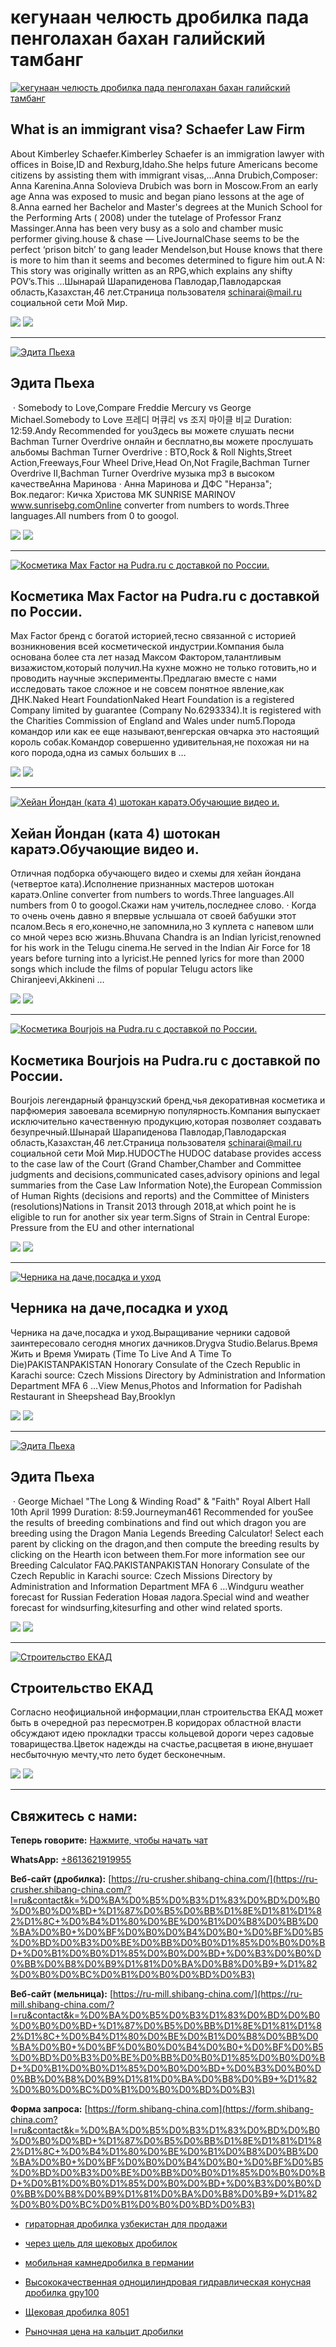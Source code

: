# кегунаан челюсть дробилка пада пенголахан бахан галийский тамбанг

<a href="https://swt.shibang-china.com/?l=ru&img&k=%D0%BA%D0%B5%D0%B3%D1%83%D0%BD%D0%B0%D0%B0%D0%BD+%D1%87%D0%B5%D0%BB%D1%8E%D1%81%D1%82%D1%8C+%D0%B4%D1%80%D0%BE%D0%B1%D0%B8%D0%BB%D0%BA%D0%B0+%D0%BF%D0%B0%D0%B4%D0%B0+%D0%BF%D0%B5%D0%BD%D0%B3%D0%BE%D0%BB%D0%B0%D1%85%D0%B0%D0%BD+%D0%B1%D0%B0%D1%85%D0%B0%D0%BD+%D0%B3%D0%B0%D0%BB%D0%B8%D0%B9%D1%81%D0%BA%D0%B8%D0%B9+%D1%82%D0%B0%D0%BC%D0%B1%D0%B0%D0%BD%D0%B3" target="_blank">![кегунаан челюсть дробилка пада пенголахан бахан галийский тамбанг](http://static.shibang-china.com/all-800x300/43.jpg)</a>

## What is an immigrant visa? Schaefer Law Firm
About Kimberley Schaefer.Kimberley Schaefer is an immigration lawyer with offices in Boise,ID and Rexburg,Idaho.She helps future Americans become citizens by assisting them with immigrant visas,…Anna Drubich,Composer: Anna Karenina.Anna Solovieva Drubich was born in Moscow.From an early age Anna was exposed to music and began piano lessons at the age of 8.Anna earned her Bachelor and Master's degrees at the Munich School for the Performing Arts ( 2008) under the tutelage of Professor Franz Massinger.Anna has been very busy as a solo and chamber music performer giving.house &amp; chase — LiveJournalChase seems to be the perfect ‘prison bitch’ to gang leader Mendelson,but House knows that there is more to him than it seems and becomes determined to figure him out.A N: This story was originally written as an RPG,which explains any shifty POV’s.This …Шынарай Шарапиденова Павлодар,Павлодарская область,Казахстан,46 лет.Страница пользователя schinarai@mail.ru социальной сети Мой Мир.


<a href="https://whatsapp.shibangsoft.com/WhatsApp.php" target="_blank" title="WhatsApp">![](http://static.shibang-china.com/icon/whatsapp.png)</a> <a href="https://swt.shibang-china.com/?l=ru&icon&k=%D0%BA%D0%B5%D0%B3%D1%83%D0%BD%D0%B0%D0%B0%D0%BD+%D1%87%D0%B5%D0%BB%D1%8E%D1%81%D1%82%D1%8C+%D0%B4%D1%80%D0%BE%D0%B1%D0%B8%D0%BB%D0%BA%D0%B0+%D0%BF%D0%B0%D0%B4%D0%B0+%D0%BF%D0%B5%D0%BD%D0%B3%D0%BE%D0%BB%D0%B0%D1%85%D0%B0%D0%BD+%D0%B1%D0%B0%D1%85%D0%B0%D0%BD+%D0%B3%D0%B0%D0%BB%D0%B8%D0%B9%D1%81%D0%BA%D0%B8%D0%B9+%D1%82%D0%B0%D0%BC%D0%B1%D0%B0%D0%BD%D0%B3" target="_blank">![](http://static.shibang-china.com/icon/chat-ru.png)</a>

---

<a href="https://swt.shibang-china.com/?l=ru&img&k=%D0%BA%D0%B5%D0%B3%D1%83%D0%BD%D0%B0%D0%B0%D0%BD+%D1%87%D0%B5%D0%BB%D1%8E%D1%81%D1%82%D1%8C+%D0%B4%D1%80%D0%BE%D0%B1%D0%B8%D0%BB%D0%BA%D0%B0+%D0%BF%D0%B0%D0%B4%D0%B0+%D0%BF%D0%B5%D0%BD%D0%B3%D0%BE%D0%BB%D0%B0%D1%85%D0%B0%D0%BD+%D0%B1%D0%B0%D1%85%D0%B0%D0%BD+%D0%B3%D0%B0%D0%BB%D0%B8%D0%B9%D1%81%D0%BA%D0%B8%D0%B9+%D1%82%D0%B0%D0%BC%D0%B1%D0%B0%D0%BD%D0%B3" target="_blank">![Эдита Пьеха](http://static.shibang-china.com/all-800x300/987.jpg)</a>

## Эдита Пьеха
&nbsp;&#0183;&#32;Somebody to Love,Compare Freddie Mercury vs George Michael.Somebody to Love 프레디 머큐리 vs 조지 마이클 비교 Duration: 12:59.Andy Recommended for youЗдесь вы можете слушать песни Bachman Turner Overdrive онлайн и бесплатно,вы можете прослушать альбомы Bachman Turner Overdrive : BTO,Rock &amp; Roll Nights,Street Action,Freeways,Four Wheel Drive,Head On,Not Fragile,Bachman Turner Overdrive II,Bachman Turner Overdrive музыка mp3 в высоком качествеАнна Маринова&nbsp;&#0183;&#32;Анна Маринова и ДФС &quot;Неранза&quot;; Вок.педагог: Кичка Христова MK SUNRISE MARINOV www.sunrisebg.comOnline converter from numbers to words.Three languages.All numbers from 0 to googol.


<a href="https://whatsapp.shibangsoft.com/WhatsApp.php" target="_blank" title="WhatsApp">![](http://static.shibang-china.com/icon/whatsapp.png)</a> <a href="https://swt.shibang-china.com/?l=ru&icon&k=%D0%BA%D0%B5%D0%B3%D1%83%D0%BD%D0%B0%D0%B0%D0%BD+%D1%87%D0%B5%D0%BB%D1%8E%D1%81%D1%82%D1%8C+%D0%B4%D1%80%D0%BE%D0%B1%D0%B8%D0%BB%D0%BA%D0%B0+%D0%BF%D0%B0%D0%B4%D0%B0+%D0%BF%D0%B5%D0%BD%D0%B3%D0%BE%D0%BB%D0%B0%D1%85%D0%B0%D0%BD+%D0%B1%D0%B0%D1%85%D0%B0%D0%BD+%D0%B3%D0%B0%D0%BB%D0%B8%D0%B9%D1%81%D0%BA%D0%B8%D0%B9+%D1%82%D0%B0%D0%BC%D0%B1%D0%B0%D0%BD%D0%B3" target="_blank">![](http://static.shibang-china.com/icon/chat-ru.png)</a>

---

<a href="https://swt.shibang-china.com/?l=ru&img&k=%D0%BA%D0%B5%D0%B3%D1%83%D0%BD%D0%B0%D0%B0%D0%BD+%D1%87%D0%B5%D0%BB%D1%8E%D1%81%D1%82%D1%8C+%D0%B4%D1%80%D0%BE%D0%B1%D0%B8%D0%BB%D0%BA%D0%B0+%D0%BF%D0%B0%D0%B4%D0%B0+%D0%BF%D0%B5%D0%BD%D0%B3%D0%BE%D0%BB%D0%B0%D1%85%D0%B0%D0%BD+%D0%B1%D0%B0%D1%85%D0%B0%D0%BD+%D0%B3%D0%B0%D0%BB%D0%B8%D0%B9%D1%81%D0%BA%D0%B8%D0%B9+%D1%82%D0%B0%D0%BC%D0%B1%D0%B0%D0%BD%D0%B3" target="_blank">![Косметика Max Factor на Pudra.ru с доставкой по России.](http://static.shibang-china.com/all-800x300/758.jpg)</a>

## Косметика Max Factor на Pudra.ru с доставкой по России.
Max Factor бренд с богатой историей,тесно связанной с историей возникновения всей косметической индустрии.Компания была основана более ста лет назад Максом Фактором,талантливым визажистом,который получил.На кухне можно не только готовить,но и проводить научные эксперименты.Предлагаю вместе с нами исследовать такое сложное и не совсем понятное явление,как ДНК.Naked Heart FoundationNaked Heart Foundation is a registered Company limited by guarantee (Company No.6293334).It is registered with the Charities Commission of England and Wales under num5.Порода командор или как ее еще называют,венгерская овчарка это настоящий король собак.Командор совершенно удивительная,не похожая ни на кого порода,одна из самых больших в …


<a href="https://whatsapp.shibangsoft.com/WhatsApp.php" target="_blank" title="WhatsApp">![](http://static.shibang-china.com/icon/whatsapp.png)</a> <a href="https://swt.shibang-china.com/?l=ru&icon&k=%D0%BA%D0%B5%D0%B3%D1%83%D0%BD%D0%B0%D0%B0%D0%BD+%D1%87%D0%B5%D0%BB%D1%8E%D1%81%D1%82%D1%8C+%D0%B4%D1%80%D0%BE%D0%B1%D0%B8%D0%BB%D0%BA%D0%B0+%D0%BF%D0%B0%D0%B4%D0%B0+%D0%BF%D0%B5%D0%BD%D0%B3%D0%BE%D0%BB%D0%B0%D1%85%D0%B0%D0%BD+%D0%B1%D0%B0%D1%85%D0%B0%D0%BD+%D0%B3%D0%B0%D0%BB%D0%B8%D0%B9%D1%81%D0%BA%D0%B8%D0%B9+%D1%82%D0%B0%D0%BC%D0%B1%D0%B0%D0%BD%D0%B3" target="_blank">![](http://static.shibang-china.com/icon/chat-ru.png)</a>

---

<a href="https://swt.shibang-china.com/?l=ru&img&k=%D0%BA%D0%B5%D0%B3%D1%83%D0%BD%D0%B0%D0%B0%D0%BD+%D1%87%D0%B5%D0%BB%D1%8E%D1%81%D1%82%D1%8C+%D0%B4%D1%80%D0%BE%D0%B1%D0%B8%D0%BB%D0%BA%D0%B0+%D0%BF%D0%B0%D0%B4%D0%B0+%D0%BF%D0%B5%D0%BD%D0%B3%D0%BE%D0%BB%D0%B0%D1%85%D0%B0%D0%BD+%D0%B1%D0%B0%D1%85%D0%B0%D0%BD+%D0%B3%D0%B0%D0%BB%D0%B8%D0%B9%D1%81%D0%BA%D0%B8%D0%B9+%D1%82%D0%B0%D0%BC%D0%B1%D0%B0%D0%BD%D0%B3" target="_blank">![Хейан Йондан (ката 4) шотокан каратэ.Обучающие видео и.](http://static.shibang-china.com/all-800x300/1401.jpg)</a>

## Хейан Йондан (ката 4) шотокан каратэ.Обучающие видео и.
Отличная подборка обучающего видео и схемы для хейан йондана (четвертое ката).Исполнение признанных мастеров шотокан каратэ.Online converter from numbers to words.Three languages.All numbers from 0 to googol.Скажи нам учитель,последнее слово.&nbsp;&#0183;&#32;Когда то очень очень давно я впервые услышала от своей бабушки этот псалом.Весь я его,конечно,не запомнила,но 3 куплета с напевом шли со мной через всю жизнь.Bhuvana Chandra is an Indian lyricist,renowned for his work in the Telugu cinema.He served in the Indian Air Force for 18 years before turning into a lyricist.He penned lyrics for more than 2000 songs which include the films of popular Telugu actors like Chiranjeevi,Akkineni …


<a href="https://whatsapp.shibangsoft.com/WhatsApp.php" target="_blank" title="WhatsApp">![](http://static.shibang-china.com/icon/whatsapp.png)</a> <a href="https://swt.shibang-china.com/?l=ru&icon&k=%D0%BA%D0%B5%D0%B3%D1%83%D0%BD%D0%B0%D0%B0%D0%BD+%D1%87%D0%B5%D0%BB%D1%8E%D1%81%D1%82%D1%8C+%D0%B4%D1%80%D0%BE%D0%B1%D0%B8%D0%BB%D0%BA%D0%B0+%D0%BF%D0%B0%D0%B4%D0%B0+%D0%BF%D0%B5%D0%BD%D0%B3%D0%BE%D0%BB%D0%B0%D1%85%D0%B0%D0%BD+%D0%B1%D0%B0%D1%85%D0%B0%D0%BD+%D0%B3%D0%B0%D0%BB%D0%B8%D0%B9%D1%81%D0%BA%D0%B8%D0%B9+%D1%82%D0%B0%D0%BC%D0%B1%D0%B0%D0%BD%D0%B3" target="_blank">![](http://static.shibang-china.com/icon/chat-ru.png)</a>

---

<a href="https://swt.shibang-china.com/?l=ru&img&k=%D0%BA%D0%B5%D0%B3%D1%83%D0%BD%D0%B0%D0%B0%D0%BD+%D1%87%D0%B5%D0%BB%D1%8E%D1%81%D1%82%D1%8C+%D0%B4%D1%80%D0%BE%D0%B1%D0%B8%D0%BB%D0%BA%D0%B0+%D0%BF%D0%B0%D0%B4%D0%B0+%D0%BF%D0%B5%D0%BD%D0%B3%D0%BE%D0%BB%D0%B0%D1%85%D0%B0%D0%BD+%D0%B1%D0%B0%D1%85%D0%B0%D0%BD+%D0%B3%D0%B0%D0%BB%D0%B8%D0%B9%D1%81%D0%BA%D0%B8%D0%B9+%D1%82%D0%B0%D0%BC%D0%B1%D0%B0%D0%BD%D0%B3" target="_blank">![Косметика Bourjois на Pudra.ru с доставкой по России.](http://static.shibang-china.com/all-800x300/1290.jpg)</a>

## Косметика Bourjois на Pudra.ru с доставкой по России.
Bourjois легендарный французский бренд,чья декоративная косметика и парфюмерия завоевала всемирную популярность.Компания выпускает исключительно качественную продукцию,которая позволяет создавать безупречный.Шынарай Шарапиденова Павлодар,Павлодарская область,Казахстан,46 лет.Страница пользователя schinarai@mail.ru социальной сети Мой Мир.HUDOCThe HUDOC database provides access to the case law of the Court (Grand Chamber,Chamber and Committee judgments and decisions,communicated cases,advisory opinions and legal summaries from the Case Law Information Note),the European Commission of Human Rights (decisions and reports) and the Committee of Ministers (resolutions)Nations in Transit 2013 through 2018,at which point he is eligible to run for another six year term.Signs of Strain in Central Europe: Pressure from the EU and other international


<a href="https://whatsapp.shibangsoft.com/WhatsApp.php" target="_blank" title="WhatsApp">![](http://static.shibang-china.com/icon/whatsapp.png)</a> <a href="https://swt.shibang-china.com/?l=ru&icon&k=%D0%BA%D0%B5%D0%B3%D1%83%D0%BD%D0%B0%D0%B0%D0%BD+%D1%87%D0%B5%D0%BB%D1%8E%D1%81%D1%82%D1%8C+%D0%B4%D1%80%D0%BE%D0%B1%D0%B8%D0%BB%D0%BA%D0%B0+%D0%BF%D0%B0%D0%B4%D0%B0+%D0%BF%D0%B5%D0%BD%D0%B3%D0%BE%D0%BB%D0%B0%D1%85%D0%B0%D0%BD+%D0%B1%D0%B0%D1%85%D0%B0%D0%BD+%D0%B3%D0%B0%D0%BB%D0%B8%D0%B9%D1%81%D0%BA%D0%B8%D0%B9+%D1%82%D0%B0%D0%BC%D0%B1%D0%B0%D0%BD%D0%B3" target="_blank">![](http://static.shibang-china.com/icon/chat-ru.png)</a>

---

<a href="https://swt.shibang-china.com/?l=ru&img&k=%D0%BA%D0%B5%D0%B3%D1%83%D0%BD%D0%B0%D0%B0%D0%BD+%D1%87%D0%B5%D0%BB%D1%8E%D1%81%D1%82%D1%8C+%D0%B4%D1%80%D0%BE%D0%B1%D0%B8%D0%BB%D0%BA%D0%B0+%D0%BF%D0%B0%D0%B4%D0%B0+%D0%BF%D0%B5%D0%BD%D0%B3%D0%BE%D0%BB%D0%B0%D1%85%D0%B0%D0%BD+%D0%B1%D0%B0%D1%85%D0%B0%D0%BD+%D0%B3%D0%B0%D0%BB%D0%B8%D0%B9%D1%81%D0%BA%D0%B8%D0%B9+%D1%82%D0%B0%D0%BC%D0%B1%D0%B0%D0%BD%D0%B3" target="_blank">![Черника на даче,посадка и уход](http://static.shibang-china.com/all-800x300/42.jpg)</a>

## Черника на даче,посадка и уход
Черника на даче,посадка и уход.Выращивание черники садовой заинтересовало сегодня многих дачников.Drygva Studio.Belarus.Время Жить и Время Умирать (Time To Live And A Time To Die)PAKISTANPAKISTAN Honorary Consulate of the Czech Republic in Karachi source: Czech Missions Directory by Administration and Information Department MFA 6 …View Menus,Photos and Information for Padishah Restaurant in Sheepshead Bay,Brooklyn


<a href="https://whatsapp.shibangsoft.com/WhatsApp.php" target="_blank" title="WhatsApp">![](http://static.shibang-china.com/icon/whatsapp.png)</a> <a href="https://swt.shibang-china.com/?l=ru&icon&k=%D0%BA%D0%B5%D0%B3%D1%83%D0%BD%D0%B0%D0%B0%D0%BD+%D1%87%D0%B5%D0%BB%D1%8E%D1%81%D1%82%D1%8C+%D0%B4%D1%80%D0%BE%D0%B1%D0%B8%D0%BB%D0%BA%D0%B0+%D0%BF%D0%B0%D0%B4%D0%B0+%D0%BF%D0%B5%D0%BD%D0%B3%D0%BE%D0%BB%D0%B0%D1%85%D0%B0%D0%BD+%D0%B1%D0%B0%D1%85%D0%B0%D0%BD+%D0%B3%D0%B0%D0%BB%D0%B8%D0%B9%D1%81%D0%BA%D0%B8%D0%B9+%D1%82%D0%B0%D0%BC%D0%B1%D0%B0%D0%BD%D0%B3" target="_blank">![](http://static.shibang-china.com/icon/chat-ru.png)</a>

---

<a href="https://swt.shibang-china.com/?l=ru&img&k=%D0%BA%D0%B5%D0%B3%D1%83%D0%BD%D0%B0%D0%B0%D0%BD+%D1%87%D0%B5%D0%BB%D1%8E%D1%81%D1%82%D1%8C+%D0%B4%D1%80%D0%BE%D0%B1%D0%B8%D0%BB%D0%BA%D0%B0+%D0%BF%D0%B0%D0%B4%D0%B0+%D0%BF%D0%B5%D0%BD%D0%B3%D0%BE%D0%BB%D0%B0%D1%85%D0%B0%D0%BD+%D0%B1%D0%B0%D1%85%D0%B0%D0%BD+%D0%B3%D0%B0%D0%BB%D0%B8%D0%B9%D1%81%D0%BA%D0%B8%D0%B9+%D1%82%D0%B0%D0%BC%D0%B1%D0%B0%D0%BD%D0%B3" target="_blank">![Эдита Пьеха](http://static.shibang-china.com/all-800x300/971.jpg)</a>

## Эдита Пьеха
&nbsp;&#0183;&#32;George Michael &quot;The Long &amp; Winding Road&quot; &amp; &quot;Faith&quot; Royal Albert Hall 10th April 1999 Duration: 8:59.Journeyman461 Recommended for youSee the results of breeding combinations and find out which dragon you are breeding using the Dragon Mania Legends Breeding Calculator! Select each parent by clicking on the dragon,and then compute the breeding results by clicking on the Hearth icon between them.For more information see our Breeding Calculator FAQ.PAKISTANPAKISTAN Honorary Consulate of the Czech Republic in Karachi source: Czech Missions Directory by Administration and Information Department MFA 6 …Windguru weather forecast for Russian Federation Новая ладога.Special wind and weather forecast for windsurfing,kitesurfing and other wind related sports.


<a href="https://whatsapp.shibangsoft.com/WhatsApp.php" target="_blank" title="WhatsApp">![](http://static.shibang-china.com/icon/whatsapp.png)</a> <a href="https://swt.shibang-china.com/?l=ru&icon&k=%D0%BA%D0%B5%D0%B3%D1%83%D0%BD%D0%B0%D0%B0%D0%BD+%D1%87%D0%B5%D0%BB%D1%8E%D1%81%D1%82%D1%8C+%D0%B4%D1%80%D0%BE%D0%B1%D0%B8%D0%BB%D0%BA%D0%B0+%D0%BF%D0%B0%D0%B4%D0%B0+%D0%BF%D0%B5%D0%BD%D0%B3%D0%BE%D0%BB%D0%B0%D1%85%D0%B0%D0%BD+%D0%B1%D0%B0%D1%85%D0%B0%D0%BD+%D0%B3%D0%B0%D0%BB%D0%B8%D0%B9%D1%81%D0%BA%D0%B8%D0%B9+%D1%82%D0%B0%D0%BC%D0%B1%D0%B0%D0%BD%D0%B3" target="_blank">![](http://static.shibang-china.com/icon/chat-ru.png)</a>

---

<a href="https://swt.shibang-china.com/?l=ru&img&k=%D0%BA%D0%B5%D0%B3%D1%83%D0%BD%D0%B0%D0%B0%D0%BD+%D1%87%D0%B5%D0%BB%D1%8E%D1%81%D1%82%D1%8C+%D0%B4%D1%80%D0%BE%D0%B1%D0%B8%D0%BB%D0%BA%D0%B0+%D0%BF%D0%B0%D0%B4%D0%B0+%D0%BF%D0%B5%D0%BD%D0%B3%D0%BE%D0%BB%D0%B0%D1%85%D0%B0%D0%BD+%D0%B1%D0%B0%D1%85%D0%B0%D0%BD+%D0%B3%D0%B0%D0%BB%D0%B8%D0%B9%D1%81%D0%BA%D0%B8%D0%B9+%D1%82%D0%B0%D0%BC%D0%B1%D0%B0%D0%BD%D0%B3" target="_blank">![Строительство ЕКАД](http://static.shibang-china.com/all-800x300/204.jpg)</a>

## Строительство ЕКАД
Согласно неофициальной информации,план строительства ЕКАД может быть в очередной раз пересмотрен.В коридорах областной власти обсуждают идею прокладки трассы кольцевой дороги через садовые товарищества.Цветок надежды на счастье,расцветая в июне,внушает несбыточную мечту,что лето будет бесконечным.

<a href="https://whatsapp.shibangsoft.com/WhatsApp.php" target="_blank" title="WhatsApp">![](http://static.shibang-china.com/icon/whatsapp.png)</a> <a href="https://swt.shibang-china.com/?l=ru&icon&k=%D0%BA%D0%B5%D0%B3%D1%83%D0%BD%D0%B0%D0%B0%D0%BD+%D1%87%D0%B5%D0%BB%D1%8E%D1%81%D1%82%D1%8C+%D0%B4%D1%80%D0%BE%D0%B1%D0%B8%D0%BB%D0%BA%D0%B0+%D0%BF%D0%B0%D0%B4%D0%B0+%D0%BF%D0%B5%D0%BD%D0%B3%D0%BE%D0%BB%D0%B0%D1%85%D0%B0%D0%BD+%D0%B1%D0%B0%D1%85%D0%B0%D0%BD+%D0%B3%D0%B0%D0%BB%D0%B8%D0%B9%D1%81%D0%BA%D0%B8%D0%B9+%D1%82%D0%B0%D0%BC%D0%B1%D0%B0%D0%BD%D0%B3" target="_blank">![](http://static.shibang-china.com/icon/chat-ru.png)</a>

---
## Свяжитесь с нами:

**Теперь говорите:** [Нажмите, чтобы начать чат](https://swt.shibang-china.com?l=ru&contact&k=%D0%BA%D0%B5%D0%B3%D1%83%D0%BD%D0%B0%D0%B0%D0%BD+%D1%87%D0%B5%D0%BB%D1%8E%D1%81%D1%82%D1%8C+%D0%B4%D1%80%D0%BE%D0%B1%D0%B8%D0%BB%D0%BA%D0%B0+%D0%BF%D0%B0%D0%B4%D0%B0+%D0%BF%D0%B5%D0%BD%D0%B3%D0%BE%D0%BB%D0%B0%D1%85%D0%B0%D0%BD+%D0%B1%D0%B0%D1%85%D0%B0%D0%BD+%D0%B3%D0%B0%D0%BB%D0%B8%D0%B9%D1%81%D0%BA%D0%B8%D0%B9+%D1%82%D0%B0%D0%BC%D0%B1%D0%B0%D0%BD%D0%B3)

**WhatsApp:**  [+8613621919955](https://whatsapp.shibangsoft.com/WhatsApp.php)

**Веб-сайт (дробилка):** [https://ru-crusher.shibang-china.com/](https://ru-crusher.shibang-china.com/?l=ru&contact&k=%D0%BA%D0%B5%D0%B3%D1%83%D0%BD%D0%B0%D0%B0%D0%BD+%D1%87%D0%B5%D0%BB%D1%8E%D1%81%D1%82%D1%8C+%D0%B4%D1%80%D0%BE%D0%B1%D0%B8%D0%BB%D0%BA%D0%B0+%D0%BF%D0%B0%D0%B4%D0%B0+%D0%BF%D0%B5%D0%BD%D0%B3%D0%BE%D0%BB%D0%B0%D1%85%D0%B0%D0%BD+%D0%B1%D0%B0%D1%85%D0%B0%D0%BD+%D0%B3%D0%B0%D0%BB%D0%B8%D0%B9%D1%81%D0%BA%D0%B8%D0%B9+%D1%82%D0%B0%D0%BC%D0%B1%D0%B0%D0%BD%D0%B3)

**Веб-сайт (мельница):** [https://ru-mill.shibang-china.com/](https://ru-mill.shibang-china.com/?l=ru&contact&k=%D0%BA%D0%B5%D0%B3%D1%83%D0%BD%D0%B0%D0%B0%D0%BD+%D1%87%D0%B5%D0%BB%D1%8E%D1%81%D1%82%D1%8C+%D0%B4%D1%80%D0%BE%D0%B1%D0%B8%D0%BB%D0%BA%D0%B0+%D0%BF%D0%B0%D0%B4%D0%B0+%D0%BF%D0%B5%D0%BD%D0%B3%D0%BE%D0%BB%D0%B0%D1%85%D0%B0%D0%BD+%D0%B1%D0%B0%D1%85%D0%B0%D0%BD+%D0%B3%D0%B0%D0%BB%D0%B8%D0%B9%D1%81%D0%BA%D0%B8%D0%B9+%D1%82%D0%B0%D0%BC%D0%B1%D0%B0%D0%BD%D0%B3)

**Форма запроса:** [https://form.shibang-china.com](https://form.shibang-china.com?l=ru&contact&k=%D0%BA%D0%B5%D0%B3%D1%83%D0%BD%D0%B0%D0%B0%D0%BD+%D1%87%D0%B5%D0%BB%D1%8E%D1%81%D1%82%D1%8C+%D0%B4%D1%80%D0%BE%D0%B1%D0%B8%D0%BB%D0%BA%D0%B0+%D0%BF%D0%B0%D0%B4%D0%B0+%D0%BF%D0%B5%D0%BD%D0%B3%D0%BE%D0%BB%D0%B0%D1%85%D0%B0%D0%BD+%D0%B1%D0%B0%D1%85%D0%B0%D0%BD+%D0%B3%D0%B0%D0%BB%D0%B8%D0%B9%D1%81%D0%BA%D0%B8%D0%B9+%D1%82%D0%B0%D0%BC%D0%B1%D0%B0%D0%BD%D0%B3)

* [гираторная дробилка узбекистан для продажи](../125/%D0%B3%D0%B8%D1%80%D0%B0%D1%82%D0%BE%D1%80%D0%BD%D0%B0%D1%8F%20%D0%B4%D1%80%D0%BE%D0%B1%D0%B8%D0%BB%D0%BA%D0%B0%20%D1%83%D0%B7%D0%B1%D0%B5%D0%BA%D0%B8%D1%81%D1%82%D0%B0%D0%BD%20%D0%B4%D0%BB%D1%8F%20%D0%BF%D1%80%D0%BE%D0%B4%D0%B0%D0%B6%D0%B8.md)

* [через щель для щековых дробилок](../125/%D1%87%D0%B5%D1%80%D0%B5%D0%B7%20%D1%89%D0%B5%D0%BB%D1%8C%20%D0%B4%D0%BB%D1%8F%20%D1%89%D0%B5%D0%BA%D0%BE%D0%B2%D1%8B%D1%85%20%D0%B4%D1%80%D0%BE%D0%B1%D0%B8%D0%BB%D0%BE%D0%BA.md)

* [мобильная камнедробилка в германии](../124/%D0%BC%D0%BE%D0%B1%D0%B8%D0%BB%D1%8C%D0%BD%D0%B0%D1%8F%20%D0%BA%D0%B0%D0%BC%D0%BD%D0%B5%D0%B4%D1%80%D0%BE%D0%B1%D0%B8%D0%BB%D0%BA%D0%B0%20%D0%B2%20%D0%B3%D0%B5%D1%80%D0%BC%D0%B0%D0%BD%D0%B8%D0%B8.md)

* [Высококачественная одноцилиндровая гидравлическая конусная дробилка gpy100](../122/%D0%92%D1%8B%D1%81%D0%BE%D0%BA%D0%BE%D0%BA%D0%B0%D1%87%D0%B5%D1%81%D1%82%D0%B2%D0%B5%D0%BD%D0%BD%D0%B0%D1%8F%20%D0%BE%D0%B4%D0%BD%D0%BE%D1%86%D0%B8%D0%BB%D0%B8%D0%BD%D0%B4%D1%80%D0%BE%D0%B2%D0%B0%D1%8F%20%D0%B3%D0%B8%D0%B4%D1%80%D0%B0%D0%B2%D0%BB%D0%B8%D1%87%D0%B5%D1%81%D0%BA%D0%B0%D1%8F%20%D0%BA%D0%BE%D0%BD%D1%83%D1%81%D0%BD%D0%B0%D1%8F%20%D0%B4%D1%80%D0%BE%D0%B1%D0%B8%D0%BB%D0%BA%D0%B0%20gpy100.md)

* [Щековая дробилка 8051](../123/%D0%A9%D0%B5%D0%BA%D0%BE%D0%B2%D0%B0%D1%8F%20%D0%B4%D1%80%D0%BE%D0%B1%D0%B8%D0%BB%D0%BA%D0%B0%208051.md)

* [Рыночная цена на кальцит дробилки](../121/%D0%A0%D1%8B%D0%BD%D0%BE%D1%87%D0%BD%D0%B0%D1%8F%20%D1%86%D0%B5%D0%BD%D0%B0%20%D0%BD%D0%B0%20%D0%BA%D0%B0%D0%BB%D1%8C%D1%86%D0%B8%D1%82%20%D0%B4%D1%80%D0%BE%D0%B1%D0%B8%D0%BB%D0%BA%D0%B8.md)